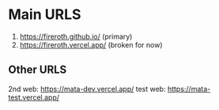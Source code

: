 # Main URLS
1) https://fireroth.github.io/ (primary)
2) https://fireroth.vercel.app/ (broken for now)


## Other URLS
2nd web: https://mata-dev.vercel.app/
test web: https://mata-test.vercel.app/
